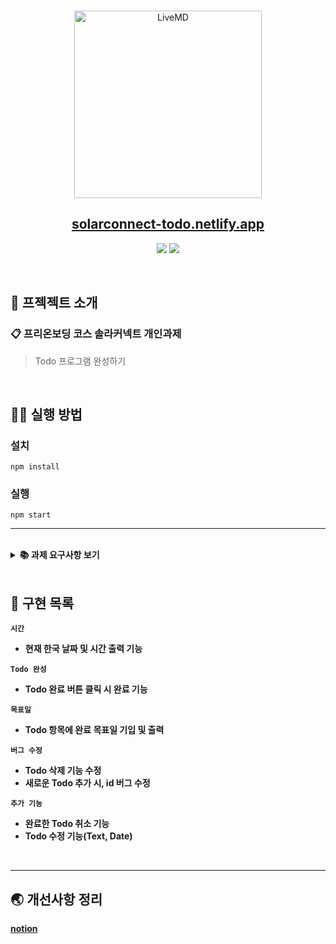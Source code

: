 <br />
<p align='middle'>
  <a href='https://solarconnect-todo.netlify.app/'>
    <img src='https://www.solarconnect.kr/assets/img/common/sc-logo.svg' width="300px;" alt="LiveMD" />
  </a>
</p>
<h2 align='middle'><a href='https://solarconnect-todo.netlify.app/'>solarconnect-todo.netlify.app</a></h2>
<p align="middle">
<img src="https://img.shields.io/github/languages/top/chyeon97/solarconnect-todo-list?color=lightblue&logo=Typescript"> </img>
<img src="https://img.shields.io/github/repo-size/chyeon97/solarconnect-todo-list?color=%25&logo=Github"></img>
</p>

<br/>

## 📌 프젝젝트 소개

### 📋 프리온보딩 코스 솔라커넥트 개인과제

> Todo 프로그램 완성하기

<br/>

## 👨‍💻 실행 방법

### 설치

`npm install`

### 실행

`npm start`

---

<br/>

<details>
    <summary><STRONG>
    📚 과제 요구사항 보기
    <STRONG></summary>

**1. 완성하기**

- Todo List 화면에 현재 시간을 표시합니다.
- Todo 항목에 완료 버튼을 누르면 Todo가 완료될 수 있도록 완성합니다.

**2. 기능 추가하기**

- Todo 항목에 완료 목표일을 기입합니다.
- 입력 항목 근처에 목표일을 입력 받을 수 있게 UX를 구성합니다.
- Datepicker를 통해서 입력을 받습니다.
- 완료 목표일은 Todo 항목에서 볼 수 있어야 합니다.
- 날짜 표기법, 디자인의 요소는 작성자의 편의에 맞게 구현 가능합니다.

**3. 예외 추가하기**

- 예외가 발생할 만한 부분에 Modal을 띄워 예외를 표시합니다.

**4. 버그 수정하기**

- 버그를 발견하고, 이를 수정합니다.
- 위 요구사항을 먼저 처리해야 버그를 수정하기 쉽습니다.
- 힌트1 : 지워지지가 않네?
- 힌트2 : 불러오고 추가 해볼까?

**5. 기타**

- 개선될 수 있는 부분이 있다면 기술합니다.
- 기술한 부분을 구현할 수 있다면 구현합니다.
- 로그인 기능은 빠져 있습니다. 빠르고 안전하게 구현하기 위하여 고려해야할 사항이 있다면 기술합니다.
</details>

<br/>

## 📑 구현 목록

`시간`

- 현재 한국 날짜 및 시간 출력 기능

`Todo 완성`

- Todo 완료 버튼 클릭 시 완료 기능

`목표일`

- Todo 항목에 완료 목표일 기입 및 출력

`버그 수정`

- Todo 삭제 기능 수정
- 새로운 Todo 추가 시, id 버그 수정

`추가 기능`

- 완료한 Todo 취소 기능
- Todo 수정 기능(Text, Date)

<br/>

---

## 🌏 개선사항 정리

[notion](https://sore-radiator-aba.notion.site/4-1-1564fbd8271f472590bbc5deadd15107)
